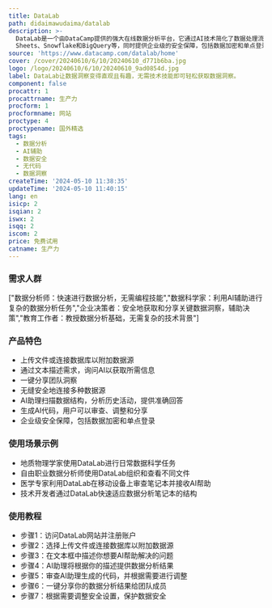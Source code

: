 ```yaml
---
title: DataLab
path: didaimawudaima/datalab
description: >-
  DataLab是一个由DataCamp提供的强大在线数据分析平台，它通过AI技术简化了数据处理流程，使得用户无需编程或数据分析的高级技能即可快速获取数据洞察。它支持多种数据源，包括CSV文件、Google
  Sheets、Snowflake和BigQuery等，同时提供企业级的安全保障，包括数据加密和单点登录等。DataLab的主要优点在于它的易用性、AI辅助分析、以及对数据安全性的重视。
source: 'https://www.datacamp.com/datalab/home'
cover: /cover/20240610/6/10/20240610_d771b6ba.jpg
logo: /logo/20240610/6/10/20240610_9ad0854d.jpg
label: DataLab让数据洞察变得直观且有趣，无需技术技能即可轻松获取数据洞察。
component: false
procattr: 1
procattrname: 生产力
procform: 1
procformname: 网站
proctype: 4
proctypename: 国外精选
tags:
  - 数据分析
  - AI辅助
  - 数据安全
  - 无代码
  - 数据洞察
createTime: '2024-05-10 11:38:35'
updateTime: '2024-05-10 11:40:15'
lang: en
isicp: 2
isqian: 2
iswx: 2
isqq: 2
iscom: 2
price: 免费试用
catname: 生产力
---
```




### 需求人群
["数据分析师：快速进行数据分析，无需编程技能","数据科学家：利用AI辅助进行复杂的数据分析任务","企业决策者：安全地获取和分享关键数据洞察，辅助决策","教育工作者：教授数据分析基础，无需复杂的技术背景"]

### 产品特色
* 上传文件或连接数据库以附加数据源
* 通过文本描述需求，询问AI以获取所需信息
* 一键分享团队洞察
* 无缝安全地连接多种数据源
* AI助理扫描数据结构，分析历史活动，提供准确回答
* 生成AI代码，用户可以审查、调整和分享
* 企业级安全保障，包括数据加密和单点登录

### 使用场景示例
* 地质物理学家使用DataLab进行日常数据科学任务
* 自由职业数据分析师使用DataLab组织和查看不同文件
* 医学专家利用DataLab在移动设备上审查笔记本并接收AI帮助
* 技术开发者通过DataLab快速适应数据分析笔记本的结构

### 使用教程
* 步骤1：访问DataLab网站并注册账户
* 步骤2：选择上传文件或连接数据库以附加数据源
* 步骤3：在文本框中描述你想要AI帮助解决的问题
* 步骤4：AI助理将根据你的描述提供数据分析结果
* 步骤5：审查AI助理生成的代码，并根据需要进行调整
* 步骤6：一键分享你的数据分析结果给团队成员
* 步骤7：根据需要调整安全设置，保护数据安全

  
